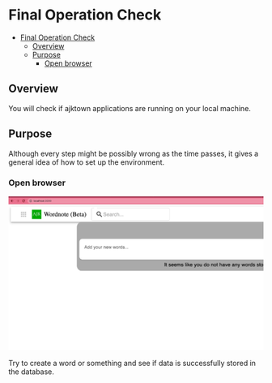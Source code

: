 # Final Operation Check

<!-- TOC -->

- [Final Operation Check](#final-operation-check)
  - [Overview](#overview)
  - [Purpose](#purpose)
    - [Open browser](#open-browser)

<!-- /TOC -->

## Overview
You will check if ajktown applications are running on your local machine.

## Purpose
Although every step might be possibly wrong as the time passes, it gives a general idea of how to set up the environment.


### Open browser

![open_localhost_3000](./assets/open_localhost_3000.png)


Try to create a word or something and see if data is successfully stored in the database.